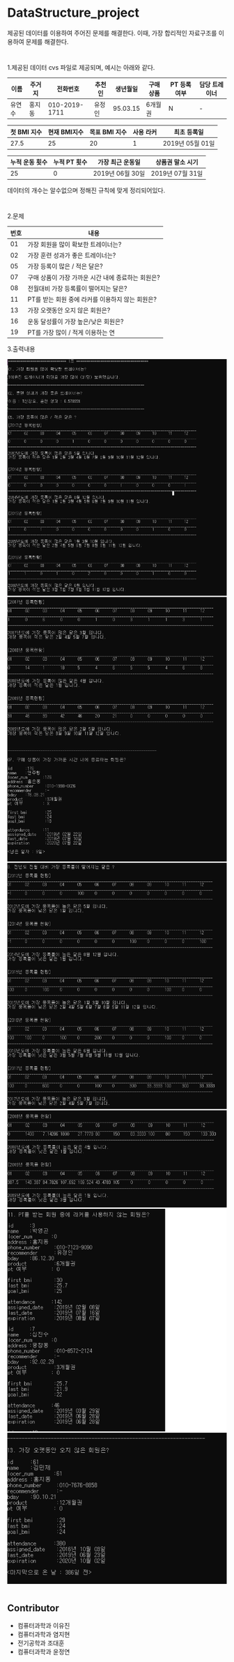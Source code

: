 # DataStructure_project

제공된 데이터를 이용하여 주어진 문제를 해결한다.
이때, 가장 합리적인 자료구조를 이용하여 문제를 해결한다.

# 

1.제공된 데이터
cvs 파일로 제공되며, 예시는 아래와 같다.
  
  
이름 | 주거지 | 	전화번호| 추천인 |	생년월일| 구매상품 | PT 등록 여부 |	담당 트레이너 
------ | -----| -------------- | ----- | -------- | ------- | -- | ---- 
유연수 |	홍지동 |	010-2019-1711 |	유정인 |	95.03.15 |	6개월권 |	N |	-

첫 BMI 지수 |	현재 BMI지수 |	목표 BMI 지수	| 사용 라커	| 최초 등록일  
--- | --- | ---- | -- | ---------------- 
27.5 |	25 |	20 |	1 |	2019년 05월 01일 


누적 운동 횟수 |	누적 PT 횟수 |	가장 최근 운동일 |	상품권 말소 시기
-- | ---- | ------------ | ----------------
25 |	0 | 2019년 06월 30일 |	2019년 07월 31일



데이터의 개수는 알수없으며 정해진 규칙에 맞게 정리되어있다.  

# 
  
  
  

2.문제  


번호 | 내용
---- | -----------------------------------------
01 | 가장 회원을 많이 확보한 트레이너는?
02 | 가장 훈련 성과가 좋은 트레이너는?
05 | 가장 등록이 많은 / 적은 달은?
07 | 구매 상품이 가장 가까운 시간 내에 종료하는 회원은?
08 | 전월대비 가장 등록률이 떨어지는 달은?
11 | PT를 받는 회원 중에 라커를 이용하지 않는 회원은?
13 | 가장 오랫동안 오지 않은 회원은?
16 | 운동 달성률이 가장 높은/낮은 회원은?
19 | PT를 가장 많이 / 적게 이용하는 연     
        
3.출력내용  


![1](./image/1.png)
![2](./image/2.png)
![3](./image/3.png)
![4](./image/4.png)
![5](./image/5.png)
![6](./image/6.png)

  
    
#    
      

## Contributor
- 컴퓨터과학과 이유진
- 컴퓨터과학과 염지현
- 전기공학과 조대훈
- 컴퓨터과학과 윤정연

